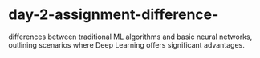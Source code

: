 # day-2-assignment-difference-
differences between traditional ML algorithms and basic neural networks, outlining scenarios where Deep Learning offers significant advantages.
